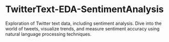 # TwitterText-EDA-SentimentAnalysis
Exploration of Twitter text data, including sentiment analysis. Dive into the world of tweets, visualize trends, and measure sentiment accuracy using natural language processing techniques.
